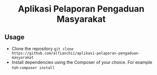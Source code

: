 <h1 align="center">Aplikasi Pelaporan Pengaduan Masyarakat</h1>

## Usage

-   Clone the repository `git clone https://github.com/alfianchii/aplikasi-pelaporan-pengaduan-masyarakat`
-   Install dependencies using the Composer of your choice. For example run `composer install`
